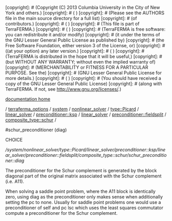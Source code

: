 [copyright]: # (Copyright (C) 2013 Columbia University in the City of New York and others.)
[copyright]: # ( )
[copyright]: # (Please see the AUTHORS file in the main source directory for a full list)
[copyright]: # (of contributors.)
[copyright]: # ( )
[copyright]: # (This file is part of TerraFERMA.)
[copyright]: # ( )
[copyright]: # (TerraFERMA is free software: you can redistribute it and/or modify)
[copyright]: # (it under the terms of the GNU Lesser General Public License as published by)
[copyright]: # (the Free Software Foundation, either version 3 of the License, or)
[copyright]: # ((at your option) any later version.)
[copyright]: # ( )
[copyright]: # (TerraFERMA is distributed in the hope that it will be useful,)
[copyright]: # (but WITHOUT ANY WARRANTY; without even the implied warranty of)
[copyright]: # (MERCHANTABILITY or FITNESS FOR A PARTICULAR PURPOSE. See the)
[copyright]: # (GNU Lesser General Public License for more details.)
[copyright]: # ( )
[copyright]: # (You should have received a copy of the GNU Lesser General Public License)
[copyright]: # (along with TerraFERMA. If not, see <http://www.gnu.org/licenses/>.)

[documentation home](https://github.com/terraferma/terraferma/wiki/Documentation)

/ [terraferma_options](../../../../../../../../../terraferma_options.md) / [system](../../../../../../../../system.md) / [nonlinear_solver](../../../../../../../nonlinear_solver.md) / [type::Picard](../../../../../../type__Picard.md) / [linear_solver](../../../../../linear_solver.md) / [preconditioner::ksp](../../../../preconditioner__ksp.md) / [linear_solver](../../../linear_solver.md) / [preconditioner::fieldsplit](../../preconditioner__fieldsplit.md) / [composite_type::schur](../composite_type__schur.md) /

#schur_preconditioner (diag)

CHOICE 

*/system/nonlinear_solver/type::Picard/linear_solver/preconditioner::ksp/linear_solver/preconditioner::fieldsplit/composite_type::schur/schur_preconditioner::diag*

The preconditioner for the Schur complement is generated by the block diagonal 
part of the original matrix associated with the Schur complement (i.e. A11).

When solving a saddle point problem, where the A11 block is identically zero, 
using diag as the preconditioner only makes sense when additionally setting the pc to none. 
Usually for saddle point problems one would use a preconditioner of self and pc lsc 
which uses the least squares commutator compute a preconditioner for the Schur 
complement.

[autogenerated]: # (This file was automatically generated from the schema file:/home/cwilson/repos/github/TerraFERMA/TerraFERMA/buckettools/schemas/solvers.rng.)

